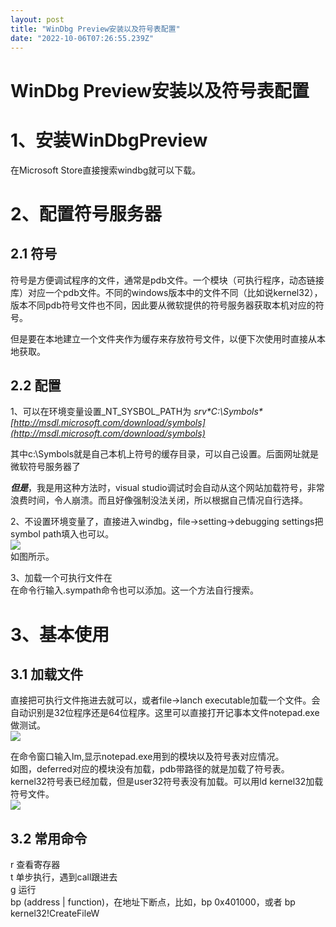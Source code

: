 ```yaml
---
layout: post
title: "WinDbg Preview安装以及符号表配置"
date: "2022-10-06T07:26:55.239Z"
---
```

WinDbg Preview安装以及符号表配置
=======================

1、安装WinDbgPreview
=================

在Microsoft Store直接搜索windbg就可以下载。

2、配置符号服务器
=========

2.1 符号
------

符号是方便调试程序的文件，通常是pdb文件。一个模块（可执行程序，动态链接库）对应一个pdb文件。不同的windows版本中的文件不同（比如说kernel32），版本不同pdb符号文件也不同，因此要从微软提供的符号服务器获取本机对应的符号。

但是要在本地建立一个文件夹作为缓存来存放符号文件，以便下次使用时直接从本地获取。

2.2 配置
------

1、可以在环境变量设置\_NT\_SYSBOL\_PATH为 _srv\*C:\\Symbols\*[http://msdl.microsoft.com/download/symbols](http://msdl.microsoft.com/download/symbols)_

其中c:\\Symbols就是自己本机上符号的缓存目录，可以自己设置。后面网址就是微软符号服务器了

_**但是**_，我是用这种方法时，visual studio调试时会自动从这个网站加载符号，非常浪费时间，令人崩溃。而且好像强制没法关闭，所以根据自己情况自行选择。

2、不设置环境变量了，直接进入windbg，file->setting->debugging settings把symbol path填入也可以。  
![](https://img2022.cnblogs.com/blog/2757375/202210/2757375-20221006141835183-1485721460.png)  
如图所示。

3、加载一个可执行文件在  
在命令行输入.sympath命令也可以添加。这一个方法自行搜索。

3、基本使用
======

3.1 加载文件
--------

直接把可执行文件拖进去就可以，或者file->lanch executable加载一个文件。会自动识别是32位程序还是64位程序。这里可以直接打开记事本文件notepad.exe做测试。  
![](https://img2022.cnblogs.com/blog/2757375/202210/2757375-20221006142635780-2012199633.png)

在命令窗口输入lm,显示notepad.exe用到的模块以及符号表对应情况。  
如图，deferred对应的模块没有加载，pdb带路径的就是加载了符号表。kernel32符号表已经加载，但是user32符号表没有加载。可以用ld kernel32加载符号文件。  
![](https://img2022.cnblogs.com/blog/2757375/202210/2757375-20221006144956475-2054705858.png)

3.2 常用命令
--------

r 查看寄存器  
t 单步执行，遇到call跟进去  
g 运行  
bp (address | function)，在地址下断点，比如，bp 0x401000，或者 bp kernel32!CreateFileW